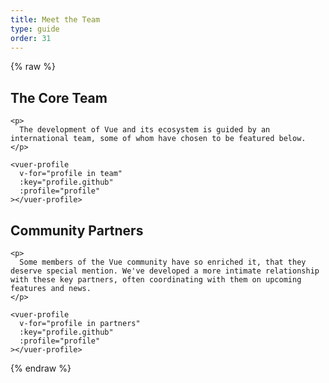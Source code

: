 ```yaml
---
title: Meet the Team
type: guide
order: 31
---
```


{% raw %}
<script id="vuer-profile-template" type="text/template">
  <div class="vuer">
    <div class="avatar">
      <img v-if="profile.github"
        :src="'https://github.com/' + profile.github + '.png'"
        :alt="profile.name" width=80 height=80>
    </div>
    <div class="profile">
      <h3>
        {{ profile.name }}
        <sup v-if="profile.title" v-html="profile.title"></sup>
      </h3>
      <dl>
        <template v-if="profile.reposOfficial">
          <dt>Core focus</dt>
          <dd>
            <ul>
              <li v-for="repo in profile.reposOfficial">
                <a :href="githubUrl('vuejs', repo)" target=_blank>{{ repo }}</a>
              </li>
            </ul>
          </dd>
        </template>
        <template v-if="profile.github && profile.reposPersonal">
          <dt>Ecosystem</dt>
          <dd>
            <ul>
              <li v-for="repo in profile.reposPersonal">
                <a :href="githubUrl(profile.github, repo)" target=_blank>
                  {{ repo}}
                </a>
              </li>
            </ul>
          </dd>
        </template>
        <template v-if="profile.work">
          <dt>
            <i class="fa fa-briefcase"></i>
          </dt>
          <dd v-html="workHtml"></dd>
        </template>
        <template v-if="profile.links">
          <dt>
            <i class="fa fa-link"></i>
          </dt>
          <dd>
            <ul>
              <li v-for="link in profile.links">
                <a :href="link" target=_blank>{{ minimizeLink(link) }}</a>
              </li>
            </ul>
          </dd>
        </template>
        <footer v-if="profile.github || profile.twitter" class="social">
          <a class=github v-if="profile.github" :href="githubUrl(profile.github)">
            <i class="fa fa-github"></i>
          </a>
          <a class=twitter v-if="profile.twitter" :href="'https://twitter.com/' + profile.twitter">
            <i class="fa fa-twitter"></i>
          </a>
        </footer>
      </dl>
    </div>
  </div>
</script>

<div id="team-members">
  <div class="team">
    <h2 id="the-core-team">The Core Team</h2>

    <p>
      The development of Vue and its ecosystem is guided by an international team, some of whom have chosen to be featured below.
    </p>

    <vuer-profile
      v-for="profile in team"
      :key="profile.github"
      :profile="profile"
    ></vuer-profile>
  </div>

  <div class="team">
    <h2 id="community-partners">Community Partners</h2>

    <p>
      Some members of the Vue community have so enriched it, that they deserve special mention. We've developed a more intimate relationship with these key partners, often coordinating with them on upcoming features and news.
    </p>

    <vuer-profile
      v-for="profile in partners"
      :key="profile.github"
      :profile="profile"
    ></vuer-profile>
  </div>
</div>

<script>
(function () {
  var team = [{
    name: 'Evan You',
    title: 'Benevolent Dictator For Life',
    github: 'yyx990803',
    twitter: 'youyuxi',
    work: {
      role: 'Creator',
      org: 'Vue.js'
    },
    links: [
      'https://www.patreon.com/evanyou'
    ]
  }]

  team = team.concat(shuffle([
    {
      name: 'Chris Fritz',
      title: 'Good Word Putter-Togetherer',
      github: 'chrisvfritz',
      twitter: 'chrisvfritz',
      work: {
        role: 'Educator & Consultant'
      },
      reposOfficial: [
        'vuejs.org', 'vue-migration-helper'
      ],
      reposPersonal: [
        'vue-2.0-simple-routing-example', 'vue-ssr-demo-simple'
      ]
    },
    {
      name: 'Eduardo',
      title: 'Real-Time Rerouter',
      github: 'posva',
      twitter: 'posva',
      work: {
        role: 'Lead Instructor',
        org: 'IronHack',
        orgUrl: 'https://www.ironhack.com/'
      },
      reposOfficial: [
        'vuefire', 'vue-router'
      ],
      reposPersonal: [
        'vuexfire', 'vue-mdc', 'vue-motion'
      ],
      links: [
        'https://www.codementor.io/posva'
      ]
    },
    {
      name: 'Jinjiang',
      title: 'Mobile Extrapolator',
      github: 'jinjiang',
      twitter: 'zhaojinjiang',
      work: {
        org: 'Alibaba',
        orgUrl: 'https://www.alibaba.com/'
      },
      reposPersonal: [
        'apache/incubator-weex'
      ]
    },
    {
      name: 'Egoist',
      title: 'Build Tool Simplificator',
      github: 'egoist',
      twitter: 'rem_rin_rin',
      reposOfficial: [
        'vue-cli'
      ],
      reposPersonal: [
        'poi', 'ream', 'vue-play'
      ]
    },
    {
      name: 'Katashin',
      title: 'One of a Type State Manager',
      work: {
        org: 'oRo Co., Ltd.',
        orgUrl: 'https://www.oro.com'
      },
      github: 'ktsn',
      twitter: 'ktsn',
      reposOfficial: [
        'vuex', 'vue-class-component'
      ]
    },
    {
      name: 'Kazupon',
      title: 'Validated Internationalizing Missionary',
      github: 'kazupon',
      twitter: 'kazu_pon',
      work: {
        role: 'CTO'
      },
      reposOfficial: [
        'jp.vuejs.org'
      ],
      reposPersonal: [
        'vue-i18n', 'vue-i18n-loader', 'vue-validator'
      ],
      links: [
        'https://cuusoo.com', 'http://frapwings.jp'
      ]
    },
    {
      name: 'Rahul Kadyan',
      title: 'Ecosystem Glue Chemist',
      work: {
        org: 'Headout',
        orgUrl: 'https://www.headout.com/'
      },
      github: 'znck',
      twitter: 'znck0',
      reposOfficial: [
        'rollup-plugin-vue', 'vue-issue-helper'
      ],
      reposPersonal: [
        'vue-keynote', 'bootstrap-for-vue', 'vue-interop'
      ],
      links: [
        'https://znck.me', 'https://www.codementor.io/znck'
      ]
    },
    {
      name: 'Alan Song',
      title: 'Regent of Routing',
      work: {
        role: 'Cofounder',
        org: 'Futurenda',
        orgUrl: 'https://www.futurenda.com/'
      },
      github: 'fnlctrl',
      reposOfficial: [
        'vue-router'
      ]
    },
    {
      name: 'Blake Newman',
      title: 'Core Synergy Specialist & Code Deleter',
      work: {
        role: 'Software Engineer',
        org: 'Attest',
        orgUrl: 'https://www.askattest.com/'
      },
      github: 'blake-newman',
      twitter: 'blake-newman',
      reposOfficial: [
        'vuex', 'vue-router', 'vue-loader'
      ]
    },
    {
      name: 'Phan An',
      title: 'Backend Designer & Process Poet',
      github: 'phanan',
      twitter: 'notphanan',
      reposOfficial: [
        'vuejs.org'
      ],
      reposPersonal: [
        'vuequery', 'vue-google-signin-button'
      ],
      links: [
        'https://phanan.net/'
      ]
    },
    {
      name: 'Thorsten',
      title: 'Hive-Mind Community Wrangler (Probably a Bot)',
      github: 'LinusBorg',
      twitter: 'Linus_Borg',
      reposOfficial: [
        'vuejs/', 'vuejs-templates/', 'vue-touch'
      ],
      reposPersonal: [
        'portal-vue'
      ],
      links: [
        'https://forum.vuejs.org/'
      ]
    },
    {
      name: 'Denis Karabaza',
      title: 'Director of Directives (Emoji-Human Hybrid)',
      github: 'simplesmiler',
      twitter: 'simplesmiler',
      work: {
        role: 'Software Engineer',
        org: 'Neolant',
        orgUrl: 'http://neolant.ru/'
      },
      reposPersonal: [
        'vue-focus', 'vue-clickaway'
      ],
      links: [
        'mailto:denis.karabaza@gmail.com'
      ]
    },
    {
      name: 'Guillaume Chau',
      title: 'Client-Server Astronaut',
      github: 'Akryum',
      twitter: 'Akryum',
      reposOfficial: [
        'vue-curated'
      ],
      reposPersonal: [
        'vue-apollo', 'vue-meteor', 'vue-virtual-scroller'
      ]
    },
    {
      name: 'Edd Yerburgh',
      title: 'Testatron Alpha 9000',
      github: 'eddyerburgh',
      twitter: 'EddYerburgh',
      work: {
        role: 'Full Stack Developer'
      },
      reposOfficial: [
        'vue-test-utils'
      ],
      reposPersonal: [
        'avoriaz'
      ],
      links: [
        'https://www.eddyerburgh.me'
      ]
    }
  ]))

  var partners = [
    {
      name: 'Sebastien Chopin',
      title: '#1 Nuxt Brother',
      github: 'Atinux',
      twitter: 'Atinux',
      work: {
        org: 'Orion',
        orgUrl: 'https://orion.sh'
      },
      reposPersonal: [
        'nuxt/', 'nuxt-community/'
      ]
    },
    {
      name: 'Alexandre Chopin',
      title: '#1 Nuxt Brother',
      github: 'alexchopin',
      twitter: 'ChopinAlexandre',
      work: {
        org: 'Orion',
        orgUrl: 'https://orion.sh'
      },
      reposPersonal: [
        'nuxt/', 'nuxt-community/', 'vue-flexboxgrid'
      ]
    },
    {
      name: 'Khary Sharpe',
      title: 'Viral Newscaster',
      github: 'kharysharpe',
      twitter: 'kharysharpe',
      links: [
        'https://twitter.com/VueJsNews',
        'http://www.kharysharpe.com/'
      ]
    },
    {
      name: 'Damian Dulisz',
      title: 'Dark Mage of Plugins, News, and Confs',
      github: 'shentao',
      twitter: 'DamianDulisz',
      work: {
        role: 'Senior Frontend Developer',
        org: 'Monterail',
        orgUrl: 'https://www.monterail.com/'
      },
      reposPersonal: [
        'vue-multiselect', 'vue-newsletter', 'vuelidate'
      ]
    }
  ]

  Vue.component('vuer-profile', {
    template: '#vuer-profile-template',
    props: {
      profile: Object
    },
    computed: {
      workHtml: function () {
        var work = this.profile.work
        var html = ''
        if (work.orgUrl) {
          html += '<a href="' + work.orgUrl + '" target="_blank">'
          if (work.org) {
            html += work.org
          } else {
            this.minimizeLink(work.orgUrl)
          }
          html += '</a>'
        } else if (work.org) {
          html += work.org
        }
        if (work.role) {
          if (html.length > 0) {
            html = work.role + ' @ ' + html
          } else {
            html = work.role
          }
        }
        return html
      }
    },
    methods: {
      minimizeLink: function (link) {
        return link
          .replace(/^https?:\/\/(www\.)?/, '')
          .replace(/\/$/, '')
          .replace(/^mailto:/, '')
      },
      /**
       * Generate a GitHub URL using a repo and a handle.
       */
      githubUrl: function (handle, repo) {
        if (repo && repo.indexOf('/') !== -1) {
          // If the repo name has a slash, it must be an organization repo.
          // In such a case, we discard the (personal) handle.
          return 'https://github.com/' + repo
        }
        return 'https://github.com/' + handle + '/' + (repo || '')
      }
    }
  })

  new Vue({
    el: '#team-members',
    data: {
      team: team,
      partners: shuffle(partners)
    }
  })

  /**
  * Shuffles array in place.
  * @param {Array} a items The array containing the items.
  */
  function shuffle (a) {
    a = a.concat([])
    if (window.location.hostname === 'localhost') {
      return a
    }
    var j, x, i
    for (i = a.length; i; i--) {
      j = Math.floor(Math.random() * i)
      x = a[i - 1]
      a[i - 1] = a[j]
      a[j] = x
    }
    return a
  }
})()
</script>
{% endraw %}
